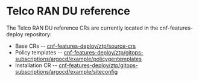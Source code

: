 # Telco RAN DU reference

The Telco RAN DU reference CRs are currently located in the cnf-features-deploy repository:
* Base CRs -- [cnf-features-deploy/ztp/source-crs](https://github.com/openshift-kni/cnf-features-deploy/tree/master/ztp/source-crs)
* Policy templates -- [cnf-features-deploy/ztp/gitops-subscriptions/argocd/example/policygentemplates](https://github.com/openshift-kni/cnf-features-deploy/tree/master/ztp/gitops-subscriptions/argocd/example/policygentemplates)
* Installation CR -- [cnf-features-deploy/ztp/gitops-subscriptions/argocd/example/siteconfig](https://github.com/openshift-kni/cnf-features-deploy/tree/master/ztp/gitops-subscriptions/argocd/example/siteconfig)

